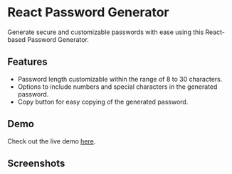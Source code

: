 # React Password Generator

Generate secure and customizable passwords with ease using this React-based Password Generator.

## Features

- Password length customizable within the range of 8 to 30 characters.
- Options to include numbers and special characters in the generated password.
- Copy button for easy copying of the generated password.

## Demo

Check out the live demo [here](https://password-generator-omega-liard.vercel.app/).

## Screenshots
